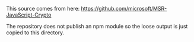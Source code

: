This source comes from here:
https://github.com/microsoft/MSR-JavaScript-Crypto

The repository does not publish an npm module so the loose output is just copied to this directory.
